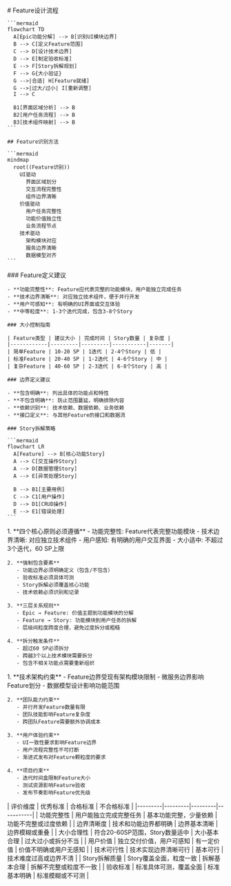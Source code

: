 <execution domain="product-management">
  <process>
    # Feature设计流程
    
    ```mermaid
    flowchart TD
      A[Epic功能分解] --> B[识别UI模块边界]
      B --> C[定义Feature范围]
      C --> D[设计技术边界]
      D --> E[制定验收标准]
      E --> F[Story拆解规划]
      F --> G{大小验证}
      G -->|合适| H[Feature就绪]
      G -->|过大/过小| I[重新调整]
      I --> C
      
      B1[界面区域分析] --> B
      B2[用户任务流程] --> B
      B3[技术组件映射] --> B
    ```
    
    ## Feature识别方法
    
    ```mermaid
    mindmap
      root((Feature识别))
        UI驱动
          界面区域划分
          交互流程完整性
          组件边界清晰
        价值驱动
          用户任务完整性
          功能价值独立性
          业务流程节点
        技术驱动
          架构模块对应
          服务边界清晰
          数据模型对齐
    ```
  </process>
  
  <guideline>
    ### Feature定义建议
    
    - **功能完整性**: Feature应代表完整的功能模块，用户能独立完成任务
    - **技术边界清晰**: 对应独立技术组件，便于并行开发
    - **用户可感知**: 有明确的UI界面或交互体验
    - **中等粒度**: 1-3个迭代完成，包含3-8个Story
    
    ### 大小控制指南
    
    | Feature类型 | 建议大小 | 完成时间 | Story数量 | 复杂度 |
    |------------|---------|---------|-----------|-------|
    | 简单Feature | 10-20 SP | 1迭代 | 2-4个Story | 低 |
    | 标准Feature | 20-40 SP | 1-2迭代 | 4-6个Story | 中 |
    | 复杂Feature | 40-60 SP | 2-3迭代 | 6-8个Story | 高 |
    
    ### 边界定义建议
    
    - **包含明确**: 列出具体的功能点和特性
    - **不包含明确**: 防止范围蔓延，明确排除内容
    - **依赖识别**: 技术依赖、数据依赖、业务依赖
    - **接口定义**: 与其他Feature的接口和数据流
    
    ### Story拆解策略
    
    ```mermaid
    flowchart LR
      A[Feature] --> B[核心功能Story]
      A --> C[交互操作Story]
      A --> D[数据管理Story]
      A --> E[异常处理Story]
      
      B --> B1[主要用例]
      C --> C1[用户操作]
      D --> D1[CRUD操作]
      E --> E1[错误处理]
    ```
  </guideline>
  
  <rule>
    1. **四个核心原则必须遵循**
       - 功能完整性: Feature代表完整功能模块
       - 技术边界清晰: 对应独立技术组件
       - 用户感知: 有明确的用户交互界面
       - 大小适中: 不超过3个迭代，60 SP上限
    
    2. **强制包含要素**
       - 功能边界必须明确定义（包含/不包含）
       - 验收标准必须具体可测
       - Story拆解必须覆盖核心功能
       - 技术依赖必须识别和记录
    
    3. **三层关系规则**
       - Epic → Feature: 价值主题到功能模块的分解
       - Feature → Story: 功能模块到用户任务的拆解
       - 层级间粒度跨度合理，避免过度拆分或粗糙
    
    4. **拆分触发条件**
       - 超过60 SP必须拆分
       - 跨越3个以上技术模块需要拆分
       - 包含不相关功能点需要重新组织
  </rule>
  
  <constraint>
    1. **技术架构约束**
       - Feature边界受现有架构模块限制
       - 微服务边界影响Feature划分
       - 数据模型设计影响功能范围
    
    2. **团队能力约束**
       - 并行开发Feature数量有限
       - 团队技能影响Feature复杂度
       - 跨团队Feature需要额外协调成本
    
    3. **用户体验约束**
       - UI一致性要求影响Feature边界
       - 用户流程完整性不可打断
       - 渐进式发布对Feature颗粒度的要求
    
    4. **项目约束**
       - 迭代时间盒限制Feature大小
       - 测试资源影响Feature验收
       - 发布节奏影响Feature优先级
  </constraint>
  
  <criteria>
    | 评价维度 | 优秀标准 | 合格标准 | 不合格标准 |
    |---------|---------|---------|-----------|
    | 功能完整性 | 用户能独立完成完整任务 | 基本功能完整，少量依赖 | 功能不完整或过度依赖 |
    | 边界清晰度 | 技术和功能边界都明确 | 边界基本清晰 | 边界模糊或重叠 |
    | 大小合理性 | 符合20-60SP范围，Story数量适中 | 大小基本合理 | 过大过小或拆分不当 |
    | 用户价值 | 独立交付价值，用户可感知 | 有一定价值 | 价值不明确或用户无感知 |
    | 技术可行性 | 技术实现边界清晰可行 | 基本可行 | 技术难度过高或边界不清 |
    | Story拆解质量 | Story覆盖全面，粒度一致 | 拆解基本合理 | 拆解不完整或粒度不一致 |
    | 验收标准 | 标准具体可测，覆盖全面 | 标准基本明确 | 标准模糊或不可测 |
  </criteria>
</execution> 